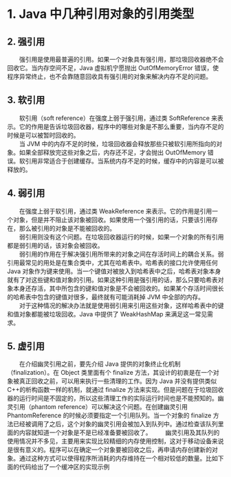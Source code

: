 # 1. Java 中几种引用对象的引用类型

## 2. 强引用

&emsp;&emsp;强引用是使用最普遍的引用。如果一个对象具有强引用，那垃圾回收器绝不会回收它。当内存空间不足，Java 虚拟机宁愿抛出 OutOfMemoryError 错误，使程序异常终止，也不会靠随意回收具有强引用的对象来解决内存不足的问题。

## 3. 软引用

&emsp;&emsp;软引用（soft reference）在强度上弱于强引用，通过类 SoftReference 来表示。它的作用是告诉垃圾回收器，程序中的哪些对象是不那么重要，当内存不足的时候是可以被暂时回收的。<br>
&emsp;&emsp;当 JVM 中的内存不足的时候，垃圾回收器会释放那些只被软引用所指向的对象。如果全部释放完这些对象之后，内存还不足，才会抛出 OutOfMemory 错误。软引用非常适合于创建缓存。当系统内存不足的时候，缓存中的内容是可以被释放的。

## 4. 弱引用

&emsp;&emsp;在强度上弱于软引用，通过类 WeakReference 来表示。它的作用是引用一个对象，但是并不阻止该对象被回收。如果使用一个强引用的话，只要该引用存在，那么被引用的对象是不能被回收的。<br>
&emsp;&emsp;弱引用则没有这个问题。在垃圾回收器运行的时候，如果一个对象的所有引用都是弱引用的话，该对象会被回收。<br>
&emsp;&emsp;弱引用的作用在于解决强引用所带来的对象之间在存活时间上的耦合关系。弱引用最常见的用处是在集合类中，尤其在哈希表中。哈希表的接口允许使用任何 Java 对象作为键来使用。当一个键值对被放入到哈希表中之后，哈希表对象本身就有了对这些键和值对象的引用。如果这种引用是强引用的话，那么只要哈希表对象本身还存活，其中所包含的键和值对象是不会被回收的。如果某个存活时间很长的哈希表中包含的键值对很多，最终就有可能消耗掉 JVM 中全部的内存。<br>
&emsp;&emsp;对于这种情况的解决办法就是使用弱引用来引用这些对象，这样哈希表中的键和值对象都能被垃圾回收。Java 中提供了 WeakHashMap 来满足这一常见需求。

## 5. 虚引用

&emsp;&emsp;在介绍幽灵引用之前，要先介绍 Java 提供的对象终止化机制（finalization）。在 Object 类里面有个 finalize 方法，其设计的初衷是在一个对象被真正回收之前，可以用来执行一些清理的工作。因为 Java 并没有提供类似 C++的析构函数一样的机制，就通过 finalize 方法来实现。但是问题在于垃圾回收器的运行时间是不固定的，所以这些清理工作的实际运行时间也是不能预知的。幽灵引用（phantom reference）可以解决这个问题。在创建幽灵引用 PhantomReference 的时候必须要指定一个引用队列。当一个对象的 finalize 方法已经被调用了之后，这个对象的幽灵引用会被加入到队列中。通过检查该队列里面的内容就知道一个对象是不是已经准备要被回收了。
&emsp;&emsp;幽灵引用及其队列的使用情况并不多见，主要用来实现比较精细的内存使用控制，这对于移动设备来说是很有意义的。程序可以在确定一个对象要被回收之后，再申请内存创建新的对象。通过这种方式可以使得程序所消耗的内存维持在一个相对较低的数量。比如下面的代码给出了一个缓冲区的实现示例
